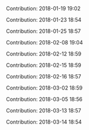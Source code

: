 Contribution: 2018-01-19 19:02

Contribution: 2018-01-23 18:54

Contribution: 2018-01-25 18:57

Contribution: 2018-02-08 19:04

Contribution: 2018-02-12 18:59

Contribution: 2018-02-15 18:59

Contribution: 2018-02-16 18:57

Contribution: 2018-03-02 18:59

Contribution: 2018-03-05 18:56

Contribution: 2018-03-13 18:57

Contribution: 2018-03-14 18:54

